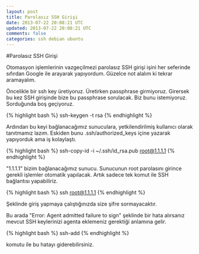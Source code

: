 ```yaml
---
layout: post
title: Parolasız SSH Girişi
date: 2013-07-22 20:08:21 UTC
updated: 2013-07-22 20:08:21 UTC
comments: false
categories: ssh debian ubuntu
---
```


#Parolasız SSH Girişi

Otomasyon işlemlerinin vazgeçilmezi parolasız SSH girişi işini her seferinde sıfırdan Google ile arayarak yapıyordum. Güzelce not alalım ki tekrar aramayalım.

Öncelikle bir ssh key üretiyoruz. Üretirken passphrase girmiyoruz. Girersek bu kez SSH girişinde bize bu passphrase sorulacak. Biz bunu istemiyoruz. Sorduğunda boş geçiyoruz.

{% highlight bash %}
ssh-keygen -t rsa
{% endhighlight %}

Ardından bu keyi bağlanacağımız sunuculara, yetkilendirilmiş kullanıcı olarak tanıtmamız lazım. Eskiden bunu .ssh/authorized_keys içine yazarak yapıyorduk ama iş kolaylaştı.

{% highlight bash %}
ssh-copy-id -i ~/.ssh/id_rsa.pub root@1.1.1.1
{% endhighlight %}

"1.1.1.1" bizim bağlanacağımız sunucu. Sunucunun root parolasını girince gerekli işlemler otomatik yapılacak. Artık sadece tek komut ile SSH bağlantısı yapabiliriz.

{% highlight bash %}
ssh root@1.1.1.1
{% endhighlight %}

Şeklinde giriş yapmaya çalıştığınızda size şifre sormayacaktır.

Bu arada "Error: Agent admitted failure to sign" şeklinde bir hata alırsanız mevcut SSH keylerinizi agenta eklemeniz gerektiği anlamına gelir. 

{% highlight bash %}
ssh-add
{% endhighlight %}

komutu ile bu hatayı giderebilirsiniz.




